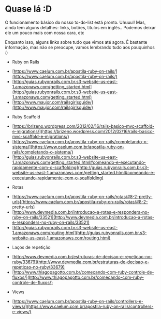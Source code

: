 # Quase lá :D

O funcionamento básico do nosso to-do-list está pronto. Uhuuul!
Mas, ainda tem alguns detalhes: links, botões, títulos em inglês.. Podemos deixar ele um pouco mais com nossa cara, etc

Enquanto isso, alguns links sobre tudo que vimos até agora. É bastante informação, mas não se preocupe, vamos lembrando tudo aos pouquinhos :)

* Ruby on Rails
- [https://www.caelum.com.br/apostila-ruby-on-rails/](https://www.caelum.com.br/apostila-ruby-on-rails/)
- [http://guias.rubyonrails.com.br.s3-website-us-east-1.amazonaws.com/getting_started.html](http://guias.rubyonrails.com.br.s3-website-us-east-1.amazonaws.com/getting_started.html)
- [http://www.maujor.com/railsgirlsguide/](http://www.maujor.com/railsgirlsguide/)

* Ruby Scaffold
- [https://brizeno.wordpress.com/2012/02/16/rails-basico-mvc-scaffold-e-migrations/](https://brizeno.wordpress.com/2012/02/16/rails-basico-mvc-scaffold-e-migrations/)
- [https://www.caelum.com.br/apostila-ruby-on-rails/completando-o-sistema/](https://www.caelum.com.br/apostila-ruby-on-rails/completando-o-sistema/)
- [http://guias.rubyonrails.com.br.s3-website-us-east-1.amazonaws.com/getting_started.html#comeando-e-executando-rapidamente-com-o-scaffolding](http://guias.rubyonrails.com.br.s3-website-us-east-1.amazonaws.com/getting_started.html#comeando-e-executando-rapidamente-com-o-scaffolding)

* Rotas
- [https://www.caelum.com.br/apostila-ruby-on-rails/rotas/#8-2-pretty-urls](https://www.caelum.com.br/apostila-ruby-on-rails/rotas/#8-2-pretty-urls)
- [http://www.devmedia.com.br/introducao-a-rotas-e-responders-no-ruby-on-rails/33521](http://www.devmedia.com.br/introducao-a-rotas-e-responders-no-ruby-on-rails/33521)
- [http://guias.rubyonrails.com.br.s3-website-us-east-1.amazonaws.com/routing.html](http://guias.rubyonrails.com.br.s3-website-us-east-1.amazonaws.com/routing.html)

* Laços de repetição
- [http://www.devmedia.com.br/estruturas-de-decisao-e-repeticao-no-ruby/33679](http://www.devmedia.com.br/estruturas-de-decisao-e-repeticao-no-ruby/33679)
- [http://www.thiagopagotto.com.br/comecando-com-ruby-controle-de-fluxos/](http://www.thiagopagotto.com.br/comecando-com-ruby-controle-de-fluxos/)

* Views
- [https://www.caelum.com.br/apostila-ruby-on-rails/controllers-e-views/](https://www.caelum.com.br/apostila-ruby-on-rails/controllers-e-views/)
